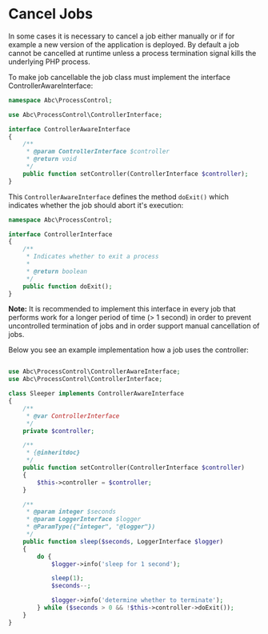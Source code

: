 Cancel Jobs
===========

In some cases it is necessary to cancel a job either manually or if for example a new version of the application is deployed. By default a job cannot be cancelled at runtime unless a process termination signal kills the underlying PHP process.

To make job cancellable the job class must implement the interface ControllerAwareInterface:

```php
namespace Abc\ProcessControl;

use Abc\ProcessControl\ControllerInterface;

interface ControllerAwareInterface
{
    /**
     * @param ControllerInterface $controller
     * @return void
     */
    public function setController(ControllerInterface $controller);
}
```

This `ControllerAwareInterface` defines the method `doExit()` which indicates whether the job should abort it's execution:

```php
namespace Abc\ProcessControl;

interface ControllerInterface
{
    /**
     * Indicates whether to exit a process
     *
     * @return boolean
     */
    public function doExit();
}
```

__Note:__ It is recommended to implement this interface in every job that performs work for a longer period of time (> 1 second) in order to prevent uncontrolled termination of jobs and in order support manual cancellation of jobs.

Below you see an example implementation how a job uses the controller:

```php

use Abc\ProcessControl\ControllerAwareInterface;
use Abc\ProcessControl\ControllerInterface;

class Sleeper implements ControllerAwareInterface
{
    /**
     * @var ControllerInterface
     */
    private $controller;

    /**
     * {@inheritdoc}
     */
    public function setController(ControllerInterface $controller)
    {
        $this->controller = $controller;
    }

    /**
     * @param integer $seconds
     * @param LoggerInterface $logger
     * @ParamType({"integer", "@logger"})
     */
    public function sleep($seconds, LoggerInterface $logger)
    {
        do {
            $logger->info('sleep for 1 second');

            sleep(1);
            $seconds--;

            $logger->info('determine whether to terminate');
        } while ($seconds > 0 && !$this->controller->doExit());
    }
}
```
